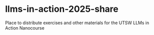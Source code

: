 # llms-in-action-2025-share
Place to distribute exercises and other materials for the UTSW LLMs in Action Nanocourse
